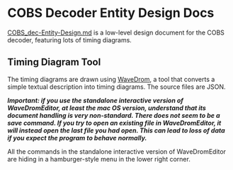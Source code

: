 # COBS Decoder Entity Design Docs

[COBS_dec-Entity-Design.md](COBS_dec-Entity-Design.md) is a low-level design document for the COBS decoder, featuring lots of timing diagrams.

## Timing Diagram Tool
The timing diagrams are drawn using [WaveDrom](https://wavedrom.com), a tool that converts a simple textual description into timing diagrams. The source files are JSON.

***Important: if you use the standalone interactive version of WaveDromEditor, at least the mac OS version, understand that its document handling is very non-standard. There does not seem to be a save command. If you try to open an existing file in WaveDromEditor, it will instead open the last file you had open. This can lead to loss of data if you expect the program to behave normally.***

All the commands in the standalone interactive version of WaveDromEditor are hiding in a hamburger-style menu in the lower right corner.